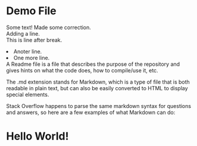 # Demo File

Some text! Made some correction.</br>
Adding a line.</br> This is line after break.
<li>Anoter line.</br>
<li>One more line.</br>
A Readme file is a file that describes the purpose of the repository and gives hints on what the code does, how to compile/use it, etc.

The .md extension stands for Markdown, which is a type of file that is both readable in plain text, but can also be easily converted to HTML to display special elements.

Stack Overflow happens to parse the same markdown syntax for questions and answers, so here are a few examples of what Markdown can do:

<h1> Hello World! </h1>


